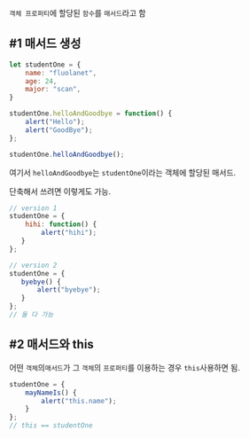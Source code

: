  `객체 프로퍼티`에 할당된 `함수`를 `매서드`라고 함
## #1 매서드 생성

```js 
let studentOne = {
	name: "fluolanet",
	age: 24,
	major: "scan",
}

studentOne.helloAndGoodbye = function() {
	alert("Hello");
	alert("GoodBye");
};

studentOne.helloAndGoodbye();
```

 여기서 `helloAndGoodbye`는 `studentOne`이라는 객체에 할당된 매서드.

 단축해서 쓰려면 이렇게도 가능.
 
 ```js title:"매서드 만들기 단축된 버전"
 // version 1
 studentOne = {
	 hihi: function() {
		 alert("hihi");
	}
 };
 
// version 2
studentOne = {
	byebye() {
		alert("byebye");
	}
};
// 둘 다 가능
```

## #2 매서드와 this

어떤 `객체`의`매서드`가 그 `객체`의 `프로퍼티`를 이용하는 경우 `this`사용하면 됨.

```js title:this
studentOne = {
	mayNameIs() {
		alert("this.name");
	}
};
// this == studentOne
```



